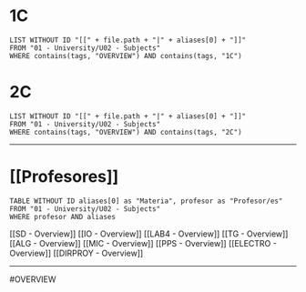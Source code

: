 # 1C
```dataview
LIST WITHOUT ID "[[" + file.path + "|" + aliases[0] + "]]"
FROM "01 - University/U02 - Subjects"
WHERE contains(tags, "OVERVIEW") AND contains(tags, "1C")
```
# 2C
```dataview
LIST WITHOUT ID "[[" + file.path + "|" + aliases[0] + "]]"
FROM "01 - University/U02 - Subjects"
WHERE contains(tags, "OVERVIEW") AND contains(tags, "2C")
```

---
# [[Profesores]]

```dataview
TABLE WITHOUT ID aliases[0] as "Materia", profesor as "Profesor/es"
FROM "01 - University/U02 - Subjects"
WHERE profesor AND aliases
```




[[SD - Overview]]
[[IO - Overview]]
[[LAB4 - Overview]]
[[TG - Overview]]
[[ALG - Overview]]
[[MIC - Overview]]
[[PPS - Overview]]
[[ELECTRO - Overview]]
[[DIRPROY - Overview]]

---
#OVERVIEW